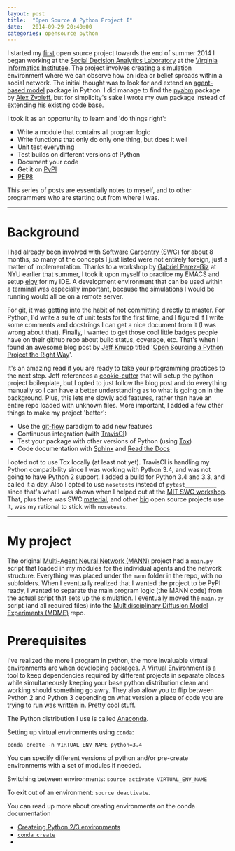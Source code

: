 ```yaml
---
layout: post
title:  "Open Source A Python Project I"
date:   2014-09-29 20:40:00
categories: opensource python
---
```


I started my [first](https://github.com/chendaniely/multi-agent-neural-network) 
open source project towards the end of summer 2014 I began working 
at the [Social Decision Analytics Laboratory](http://vbi.vt.edu/sdal) at 
the [Virginia Informatics Institutee](http://www.vbi.vt.edu/).
The project involves creating a simulation environment where we can observe how an idea or 
belief spreads within a social network.  The initial thought was to look for and extend
an [agent-based model]() package in Python.  I did manage to find the 
[pyabm](https://github.com/azvoleff/pyabm) package
by [Alex Zvoleff](http://azvoleff.com/), but for simplicity's sake I wrote
my own package instead of extending his existing code base.

I took it as an opportunity to learn and 'do things right':

- Write a module that contains all program logic
- Write functions that only do only one thing, but does it well
- Unit test everything
- Test builds on different versions of Python
- Document your code
- Get it on [PyPI](https://pypi.python.org/pypi)
- [PEP8](https://www.python.org/dev/peps/pep-0008/)

This series of posts are essentially notes to myself, and to other programmers
who are starting out from where I was.

<hr>

# Background

I had already been involved with [Software Carpentry (SWC)](http://software-carpentry.org/)
for about 8 months,
so many of the concepts I just listed were not entirely foreign, just a matter
of implementation.  Thanks to a workshop by [Gabriel Perez-Giz](http://www.ccpp.nyu.edu/gabriel_perez-giz.html)
at NYU earlier that summer,
I took it upon myself to practice my EMACS and setup [elpy](https://github.com/jorgenschaefer/elpy) for my IDE.
A development environment that can be used within a terminal was especially important, because
the simulations I would be running would all be on a remote server.

For git, it was getting into the habit of not committing directly to master.
For Python, I'd write a suite of unit tests for the first time, and I figured
if I write some comments and docstrings I can get a nice document from it (I was wrong about that).
Finally, I wanted to get those cool little badges people have on their github repo
about build status, coverage, etc.  That's when I found an awesome blog post
by [Jeff Knupp](http://www.jeffknupp.com/) titled 
'[Open Sourcing a Python Project the Right Way](http://www.jeffknupp.com/blog/2013/08/16/open-sourcing-a-python-project-the-right-way/)'.

It's an amazing read if you are ready to take your programming practices to the next step.
Jeff references a [cookie-cutter](https://github.com/audreyr/cookiecutter-pypackage)
that will setup the python project boilerplate, but I
opted to just follow the blog post and do everything manually so I can have a better
understanding as to what is going on in the background.  Plus, this lets me slowly add features,
rather than have an entire repo loaded with unknown files.  More important, I added a few other
things to make my project 'better':

- Use the [git-flow]() paradigm to add new features
- Continuous integration (with [TravisCI]())
- Test your package with other versions of Python (using [Tox]())
- Code documentation with [Sphinx]() and [Read the Docs]()

I opted not to use Tox locally (at least not yet).
TravisCI is handling my Python compatibility since I was working with Python 3.4, and was not going to
have Python 2 support.  I added a build for Python 3.4 and 3.3, and called it a day.
Also I opted to use `nosetests` instead of `pytest__________` since that's what I was shown when I
helped out at the [MIT SWC workshop]().  That, plus there was
SWC [material](http://software-carpentry.org/v4/test/index.html),
and other [big](https://github.com/numpy/numpy)
open source projects use it, was my rational to stick with `nosetests`.

<hr>

# My project

The original
[Multi-Agent Neural Network (MANN)](https://github.com/chendaniely/multi-agent-neural-network)
project had a `main.py` script that
loaded in my modules for the individual agents and the network structure.
Everything was placed under the `mann` folder in the repo, with no subfolders.
When I eventually realized that I wanted the project to be PyPI ready, I wanted
to separate the main program logic (the MANN code) from the actual script that
sets up the simulation.  I eventually moved the `main.py` script (and all required files)
into the
[Multidisciplinary Diffusion Model Experiments (MDME)](https://github.com/chendaniely/multidisciplinary-diffusion-model-experiments)
repo.

# Prerequisites

I've realized the more I program in python, the more invaluable
virtual environments
are when developing packages.  A Virtual Environment is a tool to keep
dependencies required by different projects in separate places while simultaneously
keeping your base python distribution clean and working should something go awry.
They also allow you to flip between Python 2 and Python 3 depending on what
version a piece of code you are trying to run was written in.  Pretty cool stuff.

The Python distribution I use is called [Anaconda]().

Setting up virtual environments using `conda`:

`conda create -n VIRTUAL_ENV_NAME python=3.4`

You can specify different versions of python and/or pre-create environments
with a set of modules if needed.

Switching between environments: `source activate VIRTUAL_ENV_NAME`

To exit out of an environment: `source deactivate`.

You can read up more about creating environments on the conda documentation

- [Createing Python 2/3 environments](http://conda.pydata.org/docs/intro.html#creating-python-3-4-or-python-2-6-environments)
- [`conda create`](http://conda.pydata.org/docs/examples/create.html)
- 
